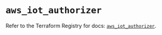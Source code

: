 # `aws_iot_authorizer`

Refer to the Terraform Registry for docs: [`aws_iot_authorizer`](https://registry.terraform.io/providers/hashicorp/aws/6.7.0/docs/resources/iot_authorizer).
